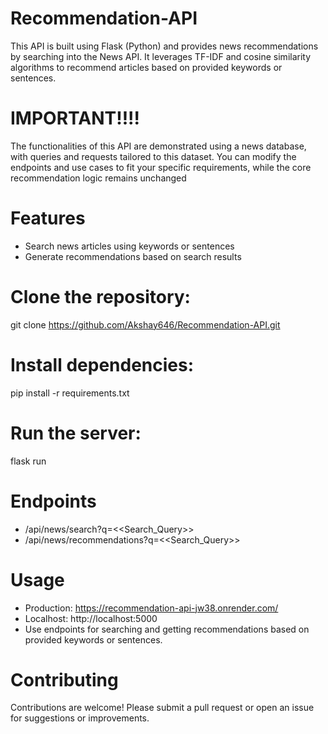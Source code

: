 # Recommendation-API
This API is built using Flask (Python) and provides news recommendations by searching into the News API. It leverages TF-IDF and cosine similarity algorithms to recommend articles based on provided keywords or sentences.

# **IMPORTANT!!!!**
The functionalities of this API are demonstrated using a news database, with queries and requests tailored to this dataset. You can modify the endpoints and use cases to fit your specific requirements, while the core recommendation logic remains unchanged

# **Features**
* Search news articles using keywords or sentences
* Generate recommendations based on search results

# **Clone the repository:**
git clone https://github.com/Akshay646/Recommendation-API.git

# **Install dependencies**: 
pip install -r requirements.txt

# **Run the server:** 
flask run

# **Endpoints**
* /api/news/search?q=<<Search_Query>>
* /api/news/recommendations?q=<<Search_Query>>

# **Usage**
* Production: https://recommendation-api-jw38.onrender.com/
* Localhost:  http://localhost:5000
* Use endpoints for searching and getting recommendations based on provided keywords or sentences.

# **Contributing**
Contributions are welcome! Please submit a pull request or open an issue for suggestions or improvements.
